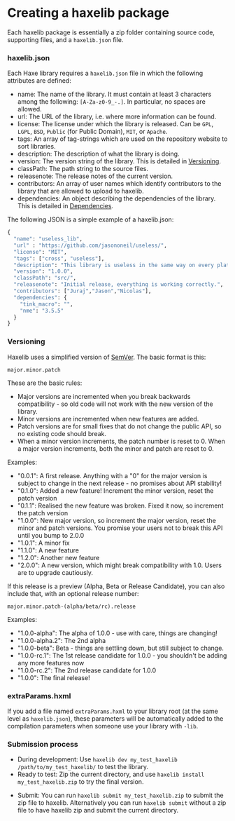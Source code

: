 # Creating a haxelib package

Each haxelib package is essentially a zip folder containing source code, supporting files, and a `haxelib.json` file.

### haxelib.json

Each Haxe library requires a `haxelib.json` file in which the following attributes are defined:

* name: The name of the library. It must contain at least 3 characters among the following: `[A-Za-z0-9_-.]`. In particular, no spaces are allowed.
* url: The URL of the library, i.e. where more information can be found.
* license: The license under which the library is released. Can be `GPL`, `LGPL`, `BSD`, `Public` (for Public Domain), `MIT`, or `Apache`.
* tags: An array of tag-strings which are used on the repository website to sort libraries.
* description: The description of what the library is doing.
* version: The version string of the library. This is detailed in [Versioning](#versioning).
* classPath: The path string to the source files.
* releasenote: The release notes of the current version.
* contributors: An array of user names which identify contributors to the library that are allowed to upload to haxelib.
* dependencies: An object describing the dependencies of the library. This is detailed in [Dependencies](haxelib-json-dependencies.md).

The following JSON is a simple example of a haxelib.json:

```haxe
{
  "name": "useless_lib",
  "url" : "https://github.com/jasononeil/useless/",
  "license": "MIT",
  "tags": ["cross", "useless"],
  "description": "This library is useless in the same way on every platform.",
  "version": "1.0.0",
  "classPath": "src/",
  "releasenote": "Initial release, everything is working correctly.",
  "contributors": ["Juraj","Jason","Nicolas"],
  "dependencies": {
    "tink_macro": "",
    "nme": "3.5.5"
  }
}
```

<a name="versioning"></a>

### Versioning

Haxelib uses a simplified version of [SemVer](http://semver.org/). The basic format is this:

```
major.minor.patch
```

These are the basic rules:

* Major versions are incremented when you break backwards compatibility - so old code will not work with the new version of the library.
* Minor versions are incremented when new features are added.
* Patch versions are for small fixes that do not change the public API, so no existing code should break.
* When a minor version increments, the patch number is reset to 0. When a major version increments, both the minor and patch are reset to 0.

Examples:

* "0.0.1": A first release.  Anything with a "0" for the major version is subject to change in the next release - no promises about API stability!
* "0.1.0": Added a new feature!   Increment the minor version, reset the patch version
* "0.1.1": Realised the new feature was broken.  Fixed it now, so increment the patch version
* "1.0.0": New major version, so increment the major version, reset the minor and patch versions.   You promise your users not to break this API until you bump to 2.0.0
* "1.0.1": A minor fix
* "1.1.0": A new feature
* "1.2.0": Another new feature
* "2.0.0": A new version, which might break compatibility with 1.0.  Users are to upgrade cautiously.

If this release is a preview (Alpha, Beta or Release Candidate), you can also include that, with an optional release number:

```
major.minor.patch-(alpha/beta/rc).release
```

Examples:

* "1.0.0-alpha": The alpha of 1.0.0 - use with care, things are changing!
* "1.0.0-alpha.2": The 2nd alpha
* "1.0.0-beta": Beta - things are settling down, but still subject to change.
* "1.0.0-rc.1": The 1st release candidate for 1.0.0 - you shouldn't be adding any more features now
* "1.0.0-rc.2": The 2nd release candidate for 1.0.0
* "1.0.0": The final release!

### extraParams.hxml

If you add a file named `extraParams.hxml` to your library root (at the same level as `haxelib.json`), these parameters will be automatically added to the compilation parameters when someone use your library with `-lib`.

### Submission process

* During development: Use `haxelib dev my_test_haxelib /path/to/my_test_haxelib/` to test the library.
* Ready to test: Zip the current directory, and use `haxelib install my_test_haxelib.zip` to try the final version.
- Submit: You can run `haxelib submit my_test_haxelib.zip` to submit the zip file to haxelib. Alternatively you can run `haxelib submit` without a zip file to have haxelib zip and submit the current directory.
